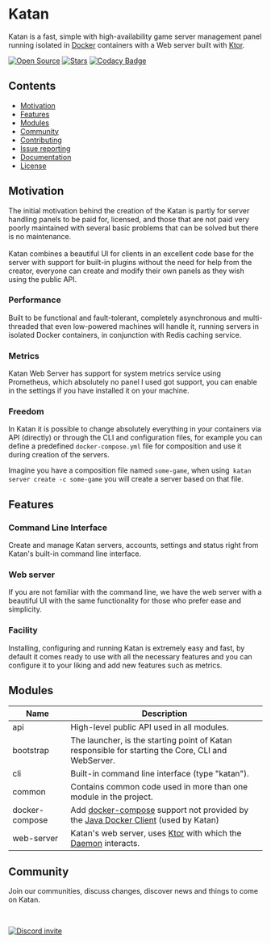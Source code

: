 # Katan
Katan is a fast, simple with high-availability game server management panel running isolated in [Docker](https://www.docker.com/) containers with a Web server built with [Ktor](https://ktor.io/).

[![Open Source](https://badges.frapsoft.com/os/v1/open-source.svg?v=103)](https://github.com/ellerbrock/open-source-badges/)
[![Stars](https://img.shields.io/github/stars/KatanPanel/Katan.svg?color=1bcc1b)](https://github.com/KatanPanel/Katan/stargazers)
[![Codacy Badge](https://api.codacy.com/project/badge/Grade/a9844adeafb449f487368a84f5eb1df5)](https://www.codacy.com/app/KatanPanel/Katan?utm_source=github.com&amp;utm_medium=referral&amp;utm_content=KatanPanel/Katan&amp;utm_campaign=Badge_Grade)

## Contents
  * [Motivation](#motivation)
  * [Features](#features)
  * [Modules](#modules)
  * [Community](#community)
  * [Contributing](CONTRIBUTING.md)
  * [Issue reporting](https://github.com/KatanPanel/Katan/issues)
  * [Documentation](https://github.com/KatanPanel/Katan/wiki)
  * [License](LICENSE)
  
## Motivation
The initial motivation behind the creation of the Katan is partly for server handling panels to be paid for, licensed, and those that are not paid very poorly maintained with several basic problems that can be solved but there is no maintenance.
<br><br>
Katan combines a beautiful UI for clients in an excellent code base for the server with support for built-in plugins without the need for help from the creator, everyone can create and modify their own panels as they wish using the public API.

### Performance
Built to be functional and fault-tolerant, completely asynchronous and multi-threaded that even low-powered machines will handle it, running servers in isolated Docker containers, in conjunction with Redis caching service.

### Metrics
Katan Web Server has support for system metrics service using Prometheus, which absolutely no panel I used got support, you can enable in the settings if you have installed it on your machine.
  
### Freedom
In Katan it is possible to change absolutely everything in your containers via API (directly) or through the CLI and configuration files, for example you can define a predefined `docker-compose.yml` file for composition and use it during creation of the servers.

Imagine you have a composition file named `some-game`, when using` katan server create -c some-game` you will create a server based on that file.
 
## Features
### Command Line Interface
Create and manage Katan servers, accounts, settings and status right from Katan's built-in command line interface.

### Web server
If you are not familiar with the command line, we have the web server with a beautiful UI with the same functionality for those who prefer ease and simplicity.

### Facility
Installing, configuring and running Katan is extremely easy and fast, by default it comes ready to use with all the necessary features and you can configure it to your liking and add new features such as metrics.
 
## Modules
| Name           | Description |
| -------------- | ----------- |
| api            | High-level public API used in all modules. |
| bootstrap      | The launcher, is the starting point of Katan responsible for starting the Core, CLI and WebServer. |
| cli            | Built-in command line interface (type "katan"). |
| common         | Contains common code used in more than one module in the project. |
| docker-compose | Add [docker-compose](https://docs.docker.com/compose/) support not provided by the [Java Docker Client](https://github.com/docker-java/docker-java) (used by Katan) |
| web-server     | Katan's web server, uses [Ktor](https://ktor.io) with which the [Daemon](https://github.com/KatanPanel/daemon) interacts. |
  
## Community
Join our communities, discuss changes, discover news and things to come on Katan.

<br>

[![Discord invite](https://invidget.switchblade.xyz/ey8dwsv)](https://discord.gg/ey8dwsv)
